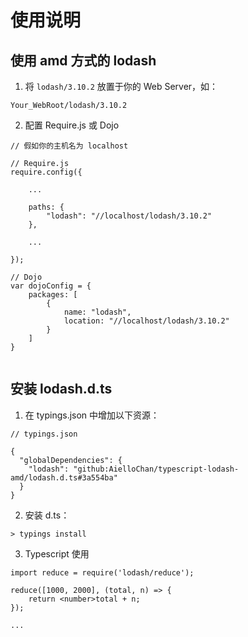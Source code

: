 # 使用说明

## 使用 amd 方式的 lodash
1. 将 `lodash/3.10.2` 放置于你的 Web Server，如：

```
Your_WebRoot/lodash/3.10.2
```

2. 配置 Require.js 或 Dojo

```
// 假如你的主机名为 localhost

// Require.js
require.config({

    ...

    paths: {
        "lodash": "//localhost/lodash/3.10.2"
    },

    ...

});

// Dojo
var dojoConfig = {
    packages: [
        {
            name: "lodash",
            location: "//localhost/lodash/3.10.2"
        }
    ]
}


```

## 安装 lodash.d.ts

1. 在 typings.json 中增加以下资源：

```
// typings.json

{
  "globalDependencies": {
    "lodash": "github:AielloChan/typescript-lodash-amd/lodash.d.ts#3a554ba"
  }
}
```

2. 安装 d.ts：

```
> typings install
```

3. Typescript 使用

```
import reduce = require('lodash/reduce');

reduce([1000, 2000], (total, n) => {
    return <number>total + n;
});

...

```

